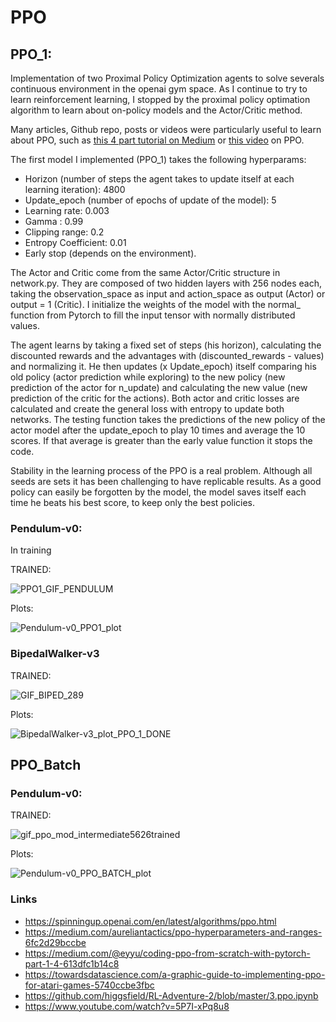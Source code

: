 # PPO


## PPO_1:

Implementation of two Proximal Policy Optimization agents to solve severals continuous environment in the openai gym space.
As I continue to try to learn reinforcement learning, I stopped by the proximal policy optimation algorithm to learn about on-policy models and the Actor/Critic method.

Many articles, Github repo, posts or videos were particularly useful to learn about PPO, such as [this 4 part tutorial on Medium](https://medium.com/@eyyu/coding-ppo-from-scratch-with-pytorch-part-1-4-613dfc1b14c8) or [this video](https://www.youtube.com/watch?v=5P7I-xPq8u8) on PPO.

The first model I implemented (PPO_1) takes the following hyperparams:

- Horizon (number of steps the agent takes to update itself at each learning iteration): 4800
- Update_epoch (number of epochs of update of the model): 5
- Learning rate: 0.003
- Gamma : 0.99
- Clipping range: 0.2
- Entropy Coefficient: 0.01
- Early stop (depends on the environment).

The Actor and Critic come from the same Actor/Critic structure in network.py. They are composed of two hidden layers with 256 nodes each, taking the observation_space as input and action_space as output (Actor) or output = 1 (Critic). I initialize the weights of the model with the normal_ function from Pytorch to fill the input tensor with normally distributed values.

The agent learns by taking a fixed set of steps (his horizon), calculating the discounted rewards and the advantages with (discounted_rewards - values) and normalizing it. He then updates (x Update_epoch) itself comparing his old policy (actor prediction while exploring) to the new policy (new prediction of the actor for n_update) and calculating the new value (new prediction of the critic for the actions). Both actor and critic losses are calculated and create the general loss with entropy to update both networks.
The testing function takes the predictions of the new policy of the actor model after the update_epoch to play 10 times and average the 10 scores. If that average is greater than the early value function it stops the code.

Stability in the learning process of the PPO is a real problem. Although all seeds are sets it has been challenging to have replicable results. As a good policy can easily be forgotten by the model, the model saves itself each time he beats his best score, to keep only the best policies.


### Pendulum-v0:

In training 

TRAINED:

![PPO1_GIF_PENDULUM](https://user-images.githubusercontent.com/63811972/152555427-c7b0be3d-8e8d-4638-96a6-090d254c098f.gif)

Plots:

![Pendulum-v0_PPO1_plot](https://user-images.githubusercontent.com/63811972/152562243-f187670b-cdf4-4939-9a2a-7be029ad5e8c.png)



### BipedalWalker-v3

TRAINED:

![GIF_BIPED_289](https://user-images.githubusercontent.com/63811972/152756433-bf651178-1d3b-4776-8dbf-f936b7418bcb.gif)


Plots:
 
![BipedalWalker-v3_plot_PPO_1_DONE](https://user-images.githubusercontent.com/63811972/152756513-1caa4004-46f3-491e-a308-c46220502a4d.png)




## PPO_Batch

### Pendulum-v0:

TRAINED:


![gif_ppo_mod_intermediate5626trained](https://user-images.githubusercontent.com/63811972/152566900-fd35e396-ab31-4211-9ed4-af0921f0f6ca.gif)



Plots:

![Pendulum-v0_PPO_BATCH_plot](https://user-images.githubusercontent.com/63811972/152566707-7c4e1d0e-5102-48e7-aab6-7c73ccd3ae77.png)



### Links 
* https://spinningup.openai.com/en/latest/algorithms/ppo.html
* https://medium.com/aureliantactics/ppo-hyperparameters-and-ranges-6fc2d29bccbe
* https://medium.com/@eyyu/coding-ppo-from-scratch-with-pytorch-part-1-4-613dfc1b14c8
* https://towardsdatascience.com/a-graphic-guide-to-implementing-ppo-for-atari-games-5740ccbe3fbc
* https://github.com/higgsfield/RL-Adventure-2/blob/master/3.ppo.ipynb
* https://www.youtube.com/watch?v=5P7I-xPq8u8
